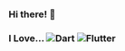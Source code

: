 ### Hi there! 👋
### I Love... <img alt = "Dart" src = "https://img.shields.io/badge/Dart-0175C2?style=flat&logo=dart&logoColor=white"/> <img alt = "Flutter" src = "https://img.shields.io/badge/Flutter-02569B?style=flat&logo=flutter&logoColor=white"/>


